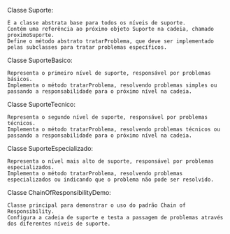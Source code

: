 Classe Suporte:

    É a classe abstrata base para todos os níveis de suporte.
    Contém uma referência ao próximo objeto Suporte na cadeia, chamado proximoSuporte.
    Define o método abstrato tratarProblema, que deve ser implementado pelas subclasses para tratar problemas específicos.

Classe SuporteBasico:

    Representa o primeiro nível de suporte, responsável por problemas básicos.
    Implementa o método tratarProblema, resolvendo problemas simples ou passando a responsabilidade para o próximo nível na cadeia.

Classe SuporteTecnico:

    Representa o segundo nível de suporte, responsável por problemas técnicos.
    Implementa o método tratarProblema, resolvendo problemas técnicos ou passando a responsabilidade para o próximo nível na cadeia.

Classe SuporteEspecializado:

    Representa o nível mais alto de suporte, responsável por problemas especializados.
    Implementa o método tratarProblema, resolvendo problemas especializados ou indicando que o problema não pode ser resolvido.

Classe ChainOfResponsibilityDemo:

    Classe principal para demonstrar o uso do padrão Chain of Responsibility.
    Configura a cadeia de suporte e testa a passagem de problemas através dos diferentes níveis de suporte.